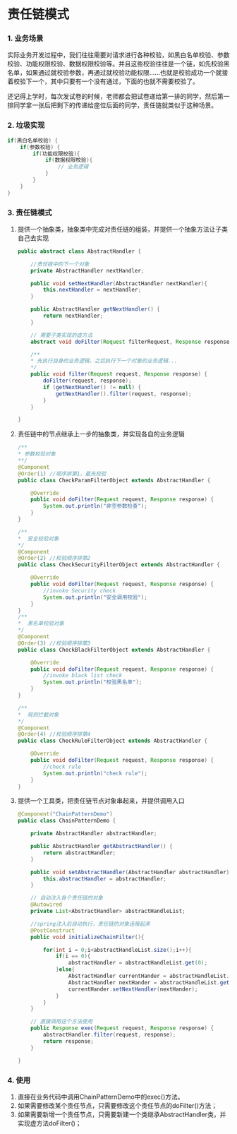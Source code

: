 # 责任链模式

### 1. 业务场景

实际业务开发过程中，我们往往需要对请求进行各种校验，如黑白名单校验、参数校验、功能权限校验、数据权限校验等。并且这些校验往往是一个链，如先校验黑名单，如果通过就校验参数，再通过就校验功能权限......也就是校验成功一个就接着校验下一个，其中只要有一个没有通过，下面的也就不需要校验了。

还记得上学时，每次发试卷的时候，老师都会把试卷递给第一排的同学，然后第一排同学拿一张后把剩下的传递给座位后面的同学，责任链就类似于这种场景。

### 2. 垃圾实现

```java
if(黑白名单校验) {
    if(参数校验) {
        if(功能权限校验){
            if(数据权限校验){
                // 业务逻辑
            }
        }
    }
}

```

### 3. 责任链模式

1. 提供一个抽象类，抽象类中完成对责任链的组装，并提供一个抽象方法让子类自己去实现

    ```java
    public abstract class AbstractHandler {

        //责任链中的下一个对象
        private AbstractHandler nextHandler;

        public void setNextHandler(AbstractHandler nextHandler){
            this.nextHandler = nextHandler;
        }

        public AbstractHandler getNextHandler() {
            return nextHandler;
        }

        // 需要子类实现的虚方法
        abstract void doFilter(Request filterRequest, Response response);

        /**
        * 先执行自身的业务逻辑，之后执行下一个对象的业务逻辑...
        */
        public void filter(Request request, Response response) {
            doFilter(request, response);
            if (getNextHandler() != null) {
                getNextHandler().filter(request, response);
            }
        }

    }

    ```

2. 责任链中的节点继承上一步的抽象类，并实现各自的业务逻辑

    ```java
    /**
    * 参数校验对象
    **/
    @Component
    @Order(1) //顺序排第1，最先校验
    public class CheckParamFilterObject extends AbstractHandler {

        @Override
        public void doFilter(Request request, Response response) {
            System.out.println("非空参数检查");
        }
    }

    /**
    *  安全校验对象
    */
    @Component
    @Order(2) //校验顺序排第2
    public class CheckSecurityFilterObject extends AbstractHandler {

        @Override
        public void doFilter(Request request, Response response) {
            //invoke Security check
            System.out.println("安全调用校验");
        }
    }
    /**
    *  黑名单校验对象
    */
    @Component
    @Order(3) //校验顺序排第3
    public class CheckBlackFilterObject extends AbstractHandler {

        @Override
        public void doFilter(Request request, Response response) {
            //invoke black list check
            System.out.println("校验黑名单");
        }
    }

    /**
    *  规则拦截对象
    */
    @Component
    @Order(4) //校验顺序排第4
    public class CheckRuleFilterObject extends AbstractHandler {

        @Override
        public void doFilter(Request request, Response response) {
            //check rule
            System.out.println("check rule");
        }
    }

    ```

3. 提供一个工具类，把责任链节点对象串起来，并提供调用入口

    ```java
    @Component("ChainPatternDemo")
    public class ChainPatternDemo {

        private AbstractHandler abstractHandler;

        public AbstractHandler getAbstractHandler() {
            return abstractHandler;
        }

        public void setAbstractHandler(AbstractHandler abstractHandler) {
            this.abstractHandler = abstractHandler;
        }

        // 自动注入各个责任链的对象
        @Autowired
        private List<AbstractHandler> abstractHandleList;

        //spring注入后自动执行，责任链的对象连接起来
        @PostConstruct
        public void initializeChainFilter(){

            for(int i = 0;i<abstractHandleList.size();i++){
                if(i == 0){
                    abstractHandler = abstractHandleList.get(0);
                }else{
                    AbstractHandler currentHander = abstractHandleList.get(i - 1);
                    AbstractHandler nextHander = abstractHandleList.get(i);
                    currentHander.setNextHandler(nextHander);
                }
            }
        }

        // 直接调用这个方法使用
        public Response exec(Request request, Response response) {
            abstractHandler.filter(request, response);
            return response;
        }

    }

    ```

### 4. 使用

1. 直接在业务代码中调用ChainPatternDemo中的exec()方法。
2. 如果需要修改某个责任节点，只需要修改这个责任节点的doFilter()方法；
3. 如果需要新增一个责任节点，只需要新建一个类继承AbstractHandler类，并实现虚方法doFilter()；
